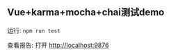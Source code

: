 ## Vue+karma+mocha+chai测试demo

运行: `npm run test`

查看报告: 打开 [http://localhost:9876](http://localhost:9876) 